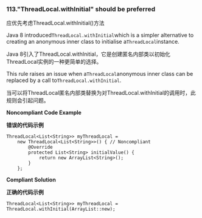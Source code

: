 ### 113."ThreadLocal.withInitial" should be preferred

应优先考虑ThreadLocal.withInitial()方法

Java 8 introduced`ThreadLocal.withInitial`which is a simpler alternative to creating an anonymous inner class to initialise a`ThreadLocal`instance.

Java 8引入了ThreadLocal.withInitial，它是创建匿名内部类以初始化ThreadLocal实例的一种更简单的选择。

This rule raises an issue when a`ThreadLocal`anonymous inner class can be replaced by a call to`ThreadLocal.withInitial`.

当可以将ThreadLocal匿名内部类替换为对ThreadLocal.withInitial的调用时，此规则会引起问题。


**Noncompliant Code Example**

**错误的代码示例**

```
ThreadLocal<List<String>> myThreadLocal =
    new ThreadLocal<List<String>>() { // Noncompliant
        @Override
        protected List<String> initialValue() {
            return new ArrayList<String>();
        }
    };
```

**Compliant Solution**

**正确的代码示例**


```
ThreadLocal<List<String>> myThreadLocal = ThreadLocal.withInitial(ArrayList::new);
```

